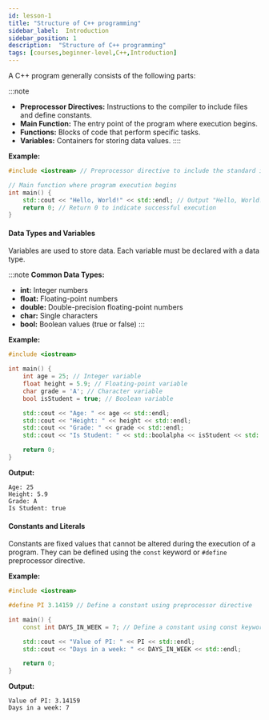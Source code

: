 ```yaml
---
id: lesson-1
title: "Structure of C++ programming"
sidebar_label:  Introduction
sidebar_position: 1
description:  "Structure of C++ programming"
tags: [courses,beginner-level,C++,Introduction]
---   
```

 
A C++ program generally consists of the following parts:

:::note
- **Preprocessor Directives:** Instructions to the compiler to include files and define constants.
- **Main Function:** The entry point of the program where execution begins.
- **Functions:** Blocks of code that perform specific tasks.
- **Variables:** Containers for storing data values.
::::

**Example:**
```cpp
#include <iostream> // Preprocessor directive to include the standard input/output stream library

// Main function where program execution begins
int main() {
    std::cout << "Hello, World!" << std::endl; // Output "Hello, World!" to the console
    return 0; // Return 0 to indicate successful execution
}
```

#### Data Types and Variables
Variables are used to store data. Each variable must be declared with a data type.

:::note
**Common Data Types:**
- **int:** Integer numbers
- **float:** Floating-point numbers
- **double:** Double-precision floating-point numbers
- **char:** Single characters
- **bool:** Boolean values (true or false)
:::

**Example:**
```cpp
#include <iostream>

int main() {
    int age = 25; // Integer variable
    float height = 5.9; // Floating-point variable
    char grade = 'A'; // Character variable
    bool isStudent = true; // Boolean variable

    std::cout << "Age: " << age << std::endl;
    std::cout << "Height: " << height << std::endl;
    std::cout << "Grade: " << grade << std::endl;
    std::cout << "Is Student: " << std::boolalpha << isStudent << std::endl;

    return 0;
}
```

**Output:**
```
Age: 25
Height: 5.9
Grade: A
Is Student: true
```

#### Constants and Literals
Constants are fixed values that cannot be altered during the execution of a program. They can be defined using the `const` keyword or `#define` preprocessor directive.

**Example:**
```cpp
#include <iostream>

#define PI 3.14159 // Define a constant using preprocessor directive

int main() {
    const int DAYS_IN_WEEK = 7; // Define a constant using const keyword

    std::cout << "Value of PI: " << PI << std::endl;
    std::cout << "Days in a week: " << DAYS_IN_WEEK << std::endl;

    return 0;
}
```

**Output:**
```
Value of PI: 3.14159
Days in a week: 7
```
